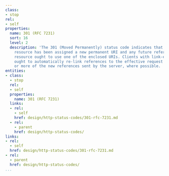 ```yaml
---
class:
- stop
rel:
- self
properties:
  name: 301 (RFC 7231)
  sort: 16
  level: 2
  description: 'The 301 (Moved Permanently) status code indicates that the target
    resource has been assigned a new permanent URI and any future references to this
    resource ought to use one of the enclosed URIs. Clients with link-editing capabilities
    ought to automatically re-link references to the effective request URI to one
    or more of the new references sent by the server, where possible. '
entities:
- class:
  - stop
  rel:
  - self
  properties:
    name: 301 (RFC 7231)
  links:
  - rel:
    - self
    href: design/http-status-codes/301-rfc-7231.md
  - rel:
    - parent
    href: design/http-status-codes/
links:
- rel:
  - self
  href: design/http-status-codes/301-rfc-7231.md
- rel:
  - parent
  href: design/http-status-codes/
...
```

